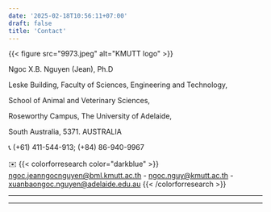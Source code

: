 ```yaml
---
date: '2025-02-18T10:56:11+07:00'
draft: false
title: 'Contact'
---
```

{{< figure src="9973.jpeg" alt="KMUTT logo" >}}


Ngoc X.B. Nguyen (Jean), Ph.D

Leske Building, Faculty of Sciences, Engineering and Technology,

School of Animal and Veterinary Sciences, 

Roseworthy Campus, The University of Adelaide,

South Australia, 5371. AUSTRALIA

📞 (+61) 411-544-913; (+84) 86-940-9967

✉️ {{< colorforresearch color="darkblue" >}} ngoc.jeanngocnguyen@bml.kmutt.ac.th - ngoc.nguy@kmutt.ac.th - 
xuanbaongoc.nguyen@adelaide.edu.au {{< /colorforresearch >}}

---

---